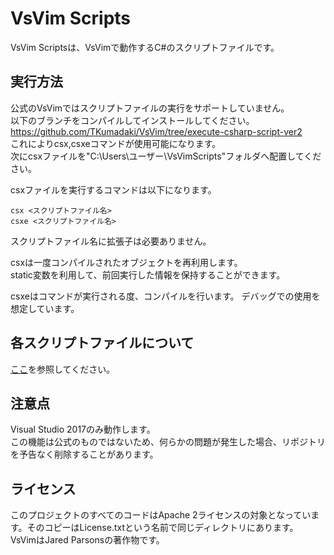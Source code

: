 VsVim Scripts
===

VsVim Scriptsは、VsVimで動作するC#のスクリプトファイルです。

## 実行方法

公式のVsVimではスクリプトファイルの実行をサポートしていません。  
以下のブランチをコンパイルしてインストールしてください。  
https://github.com/TKumadaki/VsVim/tree/execute-csharp-script-ver2  
これによりcsx,csxeコマンドが使用可能になります。  
次にcsxファイルを"C:\Users\ユーザー\VsVimScripts"フォルダへ配置してください。  

csxファイルを実行するコマンドは以下になります。

`csx <スクリプトファイル名>`  
`csxe <スクリプトファイル名>`  

スクリプトファイル名に拡張子は必要ありません。  

csxは一度コンパイルされたオブジェクトを再利用します。  
static変数を利用して、前回実行した情報を保持することができます。

csxeはコマンドが実行される度、コンパイルを行います。
デバッグでの使用を想定しています。

## 各スクリプトファイルについて

[ここ](Documentation/ScriptFiles.ja.md)を参照してください。  

## 注意点

Visual Studio 2017のみ動作します。  
この機能は公式のものではないため、何らかの問題が発生した場合、リポジトリを予告なく削除することがあります。

## ライセンス

このプロジェクトのすべてのコードはApache 2ライセンスの対象となっています。そのコピーはLicense.txtという名前で同じディレクトリにあります。  
VsVimはJared Parsonsの著作物です。

